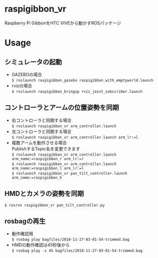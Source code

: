 # raspigibbon_vr
Raspberry Pi GibbonをHTC VIVEから動かすROSパッケージ

# Usage
## シミュレータの起動
* GAZEBOの場合  
`$ roslaunch raspigibbon_gazebo raspigibbon_with_emptyworld.launch`  
* rvizの場合  
`$ roslaunch raspigibbon_bringup rviz_joint_subscriber.launch`  

## コントローラとアームの位置姿勢を同期
* 右コントローラと同期する場合  
`$ roslaunch raspigibbon_vr arm_controller.launch`  
* 左コントローラと同期する場合  
`$ roslaunch raspigibbon_vr arm_controller.launch arm_lr:=l`  
* 複数アームを動作させる場合  
PublishするTopic名を変更できます  
`$ roslaunch raspigibbon_vr arm_controller.launch arm_name:=raspigibbon_r arm_lr:=r`  
`$ roslaunch raspigibbon_vr arm_controller.launch arm_name:=raspigibbon_l arm_lr:=l`  
`$ roslaunch raspigibbon_vr pan_tilt_controller.launch arm_name:=raspigibbon_h`  

## HMDとカメラの姿勢を同期
`$ rosrun raspigibbon_vr pan_tilt_controller.py`

## rosbagの再生
* 動作確認用  
`$ rosbag play bagfiles/2018-11-27-03-01-54-trimmed.bag`  
* HMDの動作確認は45秒後から  
`$ rosbag play -s 45 bagfiles/2018-11-27-03-01-54-trimmed.bag`  
